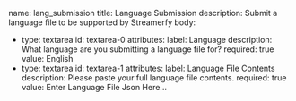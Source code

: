 name: lang_submission
title: Language Submission
description: Submit a language file to be supported by Streamerfy
body:
  - type: textarea
    id: textarea-0
    attributes:
      label: Language
      description: What language are you submitting a language file for?
      required: true
      value: English
  - type: textarea
    id: textarea-1
    attributes:
      label: Language File Contents
      description: Please paste your full language file contents.
      required: true
      value: Enter Language File Json Here...
